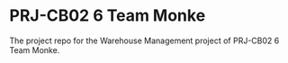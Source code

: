# PRJ-CB02 6 Team Monke

The project repo for the Warehouse Management project of PRJ-CB02 6 Team Monke.
